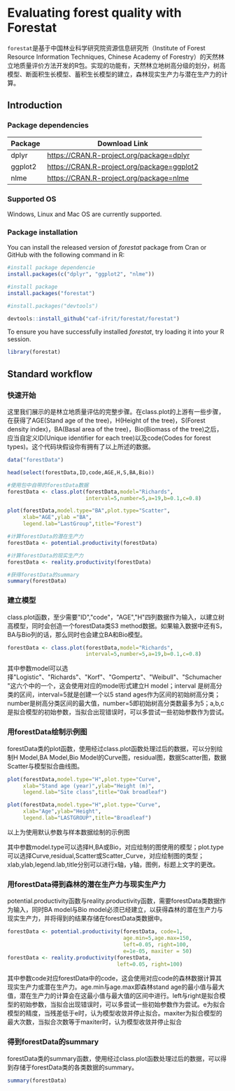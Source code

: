 # **Evaluating forest quality with Forestat**

`forestat`是基于中国林业科学研究院资源信息研究所（Institute of Forest Resource Information Techniques, Chinese Academy of Forestry）的天然林立地质量评价方法开发的R包。实现的功能有，天然林立地树高分级的划分，树高模型、断面积生长模型、蓄积生长模型的建立，森林现实生产力与潜在生产力的计算。

## Introduction

### Package dependencies

| **Package** | **Download Link**                          |
| ----------- | ------------------------------------------ |
| dplyr       | https://CRAN.R-project.org/package=dplyr   |
| ggplot2     | https://CRAN.R-project.org/package=ggplot2 |
| nlme        | https://CRAN.R-project.org/package=nlme    |

### Supported OS

Windows, Linux and Mac OS are currently supported.

### Package installation

You can install the released version of *forestat* package from Cran or GitHub with the following command in R:

```R
#install package dependencie
install.packages(c("dplyr", "ggplot2", "nlme"))

#install package
install.packages("forestat")

#install.packages("devtools")

devtools::install_github("caf-ifrit/forestat/forestat")
```

To ensure you have successfully installed *forestat*, try loading it into your R session.

```R
library(forestat)
```

## Standard workflow

### 快速开始

这里我们展示的是林立地质量评估的完整步骤。在class.plot的上游有一些步骤，在获得了AGE(Stand age of the tree)，H(Height of the tree)，S(Forest density index)，BA(Basal area of the tree)，Bio(Biomass of the tree)之后，应当自定义ID(Unique identifier for each tree)以及code(Codes for forest types)。这个代码块假设你有拥有了以上所述的数据。

```R
data("forestData")

head(select(forestData,ID,code,AGE,H,S,BA,Bio))

#使用包中自带的forestData数据
forestData <- class.plot(forestData,model="Richards",
                         interval=5,number=5,a=19,b=0.1,c=0.8)

plot(forestData,model.type="BA",plot.type="Scatter",
     xlab="AGE",ylab ="BA",
     legend.lab="LastGroup",title="Forest")

#计算forestData的潜在生产力
forestData <- potential.productivity(forestData)

#计算forestData的现实生产力
forestData <- reality.productivity(forestData)

#获得forestData的summary
summary(forestData)
```

### 建立模型

class.plot函数，至少需要"ID","code"，"AGE","H"四列数据作为输入，以建立树高模型，同时会创造一个forestData类S3 method数据。如果输入数据中还有S，BA与Bio列的话，那么同时也会建立BA和Bio模型。

```R
forestData <- class.plot(forestData,model="Richards",
                         interval=5,number=5,a=19,b=0.1,c=0.8)
```

其中参数model可以选择"Logistic"、"Richards"、"Korf"、"Gompertz"、"Weibull"、"Schumacher "这六个中的一个，这会使用对应的model形式建立H model；interval 是树高分类的区间，interval=5就是创建一个以5 stand ages作为区间的初始树高分类；number是树高分类区间的最大值，number=5即初始树高分类数最多为5；a,b,c 是拟合模型的初始参数，当拟合出现错误时，可以多尝试一些初始参数作为尝试。

### 用forestData绘制示例图

forestData类的plot函数，使用经过class.plot函数处理过后的数据，可以分别绘制H Model,BA Model,Bio Model的Curve图，residual图，数据Scatter图，数据Scatter与模型拟合曲线图。

```R
plot(forestData,model.type="H",plot.type="Curve",
     xlab="Stand age (year)",ylab="Height (m)",
     legend.lab="Site class",title="Oak broadleaf")

plot(forestData,model.type="H",plot.type="Curve",
     xlab="Age",ylab="Height",
     legend.lab="LASTGROUP",title="Broadleaf")
```

以上为使用默认参数与样本数据绘制的示例图

其中参数model.type可以选择H,BA或Bio，对应绘制的图使用的模型；plot.type可以选择Curve,residual,Scatter或Scatter_Curve，对应绘制图的类型；xlab,ylab,legend.lab,title分别可以进行x轴，y轴，图例，标题上文字的更改。

### 用forestData得到森林的潜在生产力与现实生产力

potential.productivity函数与reality.productivity函数，需要forestData类数据作为输入，同时BA model与Bio model必须已经建立，以获得森林的潜在生产力与现实生产力，并将得到的结果存储在forestData类数据中。

```R
forestData <- potential.productivity(forestData, code=1,
                                     age.min=5,age.max=150,
                                     left=0.05, right=100,
                                     e=1e-05, maxiter = 50) 
forestData <- reality.productivity(forestData, 
                                   left=0.05, right=100)
```

其中参数code对应forestData中的code，这会使用对应code的森林数据计算其现实生产力或潜在生产力。age.min与age.max即森林stand age的最小值与最大值，潜在生产力的计算会在这最小值与最大值的区间中进行。left与right是拟合模型的初始参数，当拟合出现错误时，可以多尝试一些初始参数作为尝试。e为拟合模型的精度，当残差低于e时，认为模型收敛并停止拟合。maxiter为拟合模型的最大次数，当拟合次数等于maxiter时，认为模型收敛并停止拟合

### 得到forestData的summary

forestData类的summary函数，使用经过class.plot函数处理过后的数据，可以得到存储于forestData类的各类数据的summary。

```R
summary(forestData)
```
